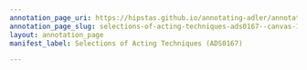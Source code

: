 ```yaml
---
annotation_page_uri: https://hipstas.github.io/annotating-adler/annotations/selections-of-acting-techniques-ads0167--canvas-1-theory-and-technique.json
annotation_page_slug: selections-of-acting-techniques-ads0167--canvas-1-theory-and-technique
layout: annotation_page
manifest_label: Selections of Acting Techniques (ADS0167)

---
```

